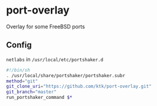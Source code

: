 # port-overlay
Overlay for some FreeBSD ports

## Config

`netlabs` in `/usr/local/etc/portshaker.d`

```sh
#!/bin/sh
. /usr/local/share/portshaker/portshaker.subr
method="git"
git_clone_uri="https://github.com/ktk/port-overlay.git"
git_branch="master"
run_portshaker_command $*
```
